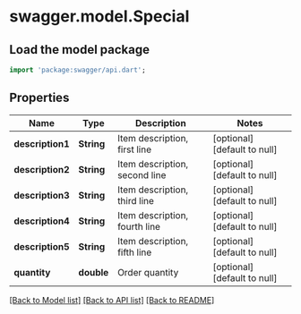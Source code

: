 # swagger.model.Special

## Load the model package
```dart
import 'package:swagger/api.dart';
```

## Properties
Name | Type | Description | Notes
------------ | ------------- | ------------- | -------------
**description1** | **String** | Item description, first line | [optional] [default to null]
**description2** | **String** | Item description, second line | [optional] [default to null]
**description3** | **String** | Item description, third line | [optional] [default to null]
**description4** | **String** | Item description, fourth line | [optional] [default to null]
**description5** | **String** | Item description, fifth line | [optional] [default to null]
**quantity** | **double** | Order quantity | [optional] [default to null]

[[Back to Model list]](../README.md#documentation-for-models) [[Back to API list]](../README.md#documentation-for-api-endpoints) [[Back to README]](../README.md)


